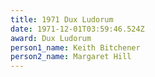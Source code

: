 ```yaml
---
title: 1971 Dux Ludorum
date: 1971-12-01T03:59:46.524Z
award: Dux Ludorum
person1_name: Keith Bitchener
person2_name: Margaret Hill
---
```


